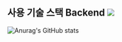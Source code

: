 사용 기술 스택
Backend
<a target="_blank"><img src="https://img.shields.io/badge/6DB33F?style=for-the-badge&logo=Spring Boot&logoColor=6DB33F"/></a>
----
![Anurag's GitHub stats](https://github-readme-stats.vercel.app/api?username=SerenityZenDev&show_icons=true&theme=radical)

<!--
**SerenityZenDev/SerenityZenDev** is a ✨ _special_ ✨ repository because its `README.md` (this file) appears on your GitHub profile.

Here are some ideas to get you started:

- 🔭 I’m currently working on ...
- 🌱 I’m currently learning ...
- 👯 I’m looking to collaborate on ...
- 🤔 I’m looking for help with ...
- 💬 Ask me about ...
- 📫 How to reach me: ...
- 😄 Pronouns: ...
- ⚡ Fun fact: ...
-->
